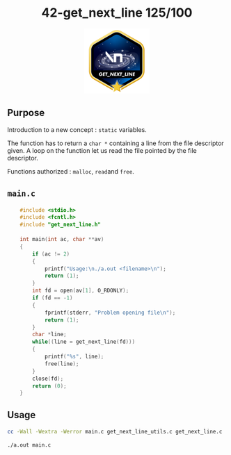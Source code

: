 <h1 align="center">
42-get_next_line 125/100
</h1>
<div align="center">
  <img src="./badge/get_next_linem.png" alt="badge-gnl">
</div>

##
## Purpose

Introduction to a new concept : `static` variables.

The function has to return a `char *` containing a line from the file descriptor given. A loop on the function let us read the file pointed by the file descriptor.

Functions authorized : `malloc`, `read`and `free`.

## `main.c`

```C
	#include <stdio.h>
	#include <fcntl.h>
	#include "get_next_line.h"

	int main(int ac, char **av)
	{
		if (ac != 2)
		{
			printf("Usage:\n./a.out <filename>\n");
			return (1);
		}
		int fd = open(av[1], O_RDONLY);
		if (fd == -1)
		{
			fprintf(stderr, "Problem opening file\n");
			return (1);
		}
		char *line;
		while((line = get_next_line(fd)))
		{
			printf("%s", line);
			free(line);
		}
		close(fd);
		return (0);
	}
```

## Usage

```sh
cc -Wall -Wextra -Werror main.c get_next_line_utils.c get_next_line.c
```

```sh
./a.out main.c
```
